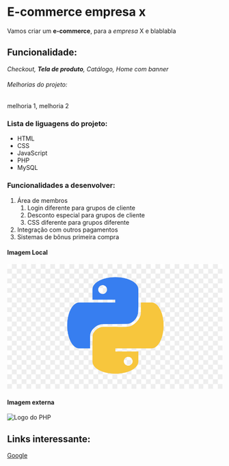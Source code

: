 # E-commerce empresa x

Vamos criar um **e-commerce**, para a *empresa*  X e blablabla

## Funcionalidade:

_Checkout, **Tela de produto**, Catálogo, Home com banner_


###### Melhorias do projeto:

melhoria 1, melhoria 2


### Lista de liguagens do projeto:

* HTML
* CSS 
* JavaScript
* PHP 
* MySQL


### Funcionalidades a desenvolver: 

1. Área de membros
    1. Login diferente para grupos de cliente
    2. Desconto especial para grupos de cliente
    3. CSS diferente para grupos diferente
2. Integração com outros pagamentos 
3. Sistemas de bônus primeira compra


#### Imagem Local

![Logo do Python](img/python.jpg)


#### Imagem externa 

![Logo do PHP](https://w7.pngwing.com/pngs/866/528/png-transparent-php-web-development-perl-logo-php-logo-cdr-text-trademark-thumbnail.png)


## Links interessante:

[Google](https://www.google.com)